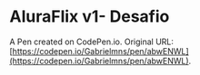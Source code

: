 # AluraFlix v1- Desafio

A Pen created on CodePen.io. Original URL: [https://codepen.io/Gabrielmns/pen/abwENWL](https://codepen.io/Gabrielmns/pen/abwENWL).


